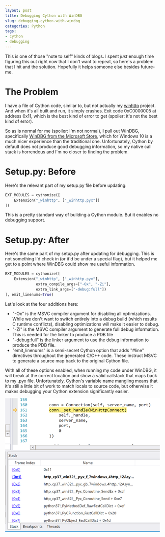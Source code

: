 ```yaml
---
layout: post
title: Debugging Cython with WinDBG
slug: debugging-cython-with-windbg
categories: Python
tags:
- cython
- debugging
---
```


This is one of those "note to self" kinds of blogs. I spent <em>just</em> enough time figuring this out right now that I don't want to repeat, so here's a problem that I hit and the solution. Hopefully it helps someone else besides future-me.

# The Problem

I have a file of Cython code, similar to, but not actually my [winhttp](https://github.com/zooba/winhttp) project. And when it's all built and run, it simply crashes. Exit code 0xC0000005 at address 0x11, which is the best kind of error to get (spoiler: it's not the best kind of error).

<!--more-->

So as is normal for me (spoiler: I'm not normal), I pull out WinDBG, specifically [WinDBG from the Microsoft Store](https://www.microsoft.com/p/windbg-preview/9pgjgd53tn86), which for Windows 10 is a much nicer experience than the traditional one. Unfortunately, Cython by default does not produce good debugging information, so my native call stack is horrendous and I'm no closer to finding the problem.

# Setup.py: Before

Here's the relevant part of my setup.py file before updating:

```python
EXT_MODULES = cythonize([       
    Extension("_winhttp", ["_winhttp.pyx"])
])
```

This is a pretty standard way of building a Cython module. But it enables no debugging support.

# Setup.py: After

Here's the same part of my setup.py after updating for debugging. This is not something I'd check in (or it'd be under a special flag), but it helped me get to a point where WinDBG could show me useful information.

```python
EXT_MODULES = cythonize([       
    Extension("_winhttp", ["_winhttp.pyx"],
              extra_compile_args=["-Ox", "-Zi"],
              extra_link_args=["-debug:full"])
], emit_linenums=True)
```

Let's look at the four additions here:
* "-Ox" is the MSVC compiler argument for disabling all optimizations. While we don't want to switch entirely into a debug build (which results C runtime conflicts), disabling optimizations will make it easier to debug.
* "-Zi" is the MSVC compiler argument to generate full debug information. This is needed for the linker to produce a PDB file
* "-debug:full" is the linker argument to use the debug information to produce the PDB file.
* "emit_linenums" is a semi-secret Cython option that adds "#line" directives throughout the generated C/C++ code. These instruct MSVC to generate a source map back to the original Cython file.

With all of these options enabled, when running my code under WinDBG, it will break at the correct location and show a valid callstack that maps back to my .pyx file. Unfortunately, Cython's variable name mangling means that it's still a little bit of work to match locals to source code, but otherwise it makes debugging your Cython extension significantly easier.

<img src="/assets/2019-05-17-callstack.png" alt="Cython code with line highlighting and call stack in WinDBG" />
